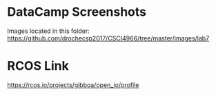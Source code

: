 # DataCamp Screenshots

Images located in this folder: https://github.com/drochecsp2017/CSCI4966/tree/master/images/lab7

# RCOS Link

https://rcos.io/projects/gibboa/open_io/profile
